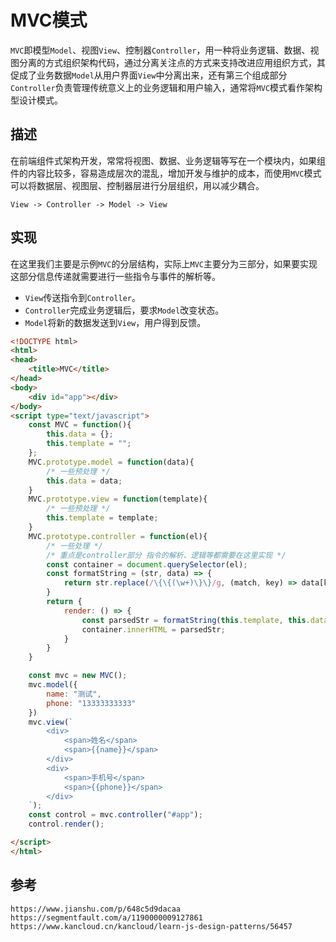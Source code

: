 # MVC模式
`MVC`即模型`Model`、视图`View`、控制器`Controller`，用一种将业务逻辑、数据、视图分离的方式组织架构代码，通过分离关注点的方式来支持改进应用组织方式，其促成了业务数据`Model`从用户界面`View`中分离出来，还有第三个组成部分`Controller`负责管理传统意义上的业务逻辑和用户输入，通常将`MVC`模式看作架构型设计模式。

## 描述
在前端组件式架构开发，常常将视图、数据、业务逻辑等写在一个模块内，如果组件的内容比较多，容易造成层次的混乱，增加开发与维护的成本，而使用`MVC`模式可以将数据层、视图层、控制器层进行分层组织，用以减少耦合。

```
View -> Controller -> Model -> View
```

## 实现
在这里我们主要是示例`MVC`的分层结构，实际上`MVC`主要分为三部分，如果要实现这部分信息传递就需要进行一些指令与事件的解析等。 
* `View`传送指令到`Controller`。
* `Controller`完成业务逻辑后，要求`Model`改变状态。
* `Model`将新的数据发送到`View`，用户得到反馈。

```html
<!DOCTYPE html>
<html>
<head>
    <title>MVC</title>
</head>
<body>
    <div id="app"></div>
</body>
<script type="text/javascript">
    const MVC = function(){
        this.data = {};
        this.template = "";
    };
    MVC.prototype.model = function(data){
        /* 一些预处理 */
        this.data = data;
    }
    MVC.prototype.view = function(template){
        /* 一些预处理 */
        this.template = template;
    }
    MVC.prototype.controller = function(el){
        /* 一些处理 */
        /* 重点是controller部分 指令的解析、逻辑等都需要在这里实现 */
        const container = document.querySelector(el);
        const formatString = (str, data) => {
            return str.replace(/\{\{(\w+)\}\}/g, (match, key) => data[key] === void 0 ? "" : data[key]);
        }
        return {
            render: () => {
                const parsedStr = formatString(this.template, this.data);
                container.innerHTML = parsedStr;
            }
        }
    }

    const mvc = new MVC();
    mvc.model({
        name: "测试",
        phone: "13333333333"
    })
    mvc.view(`
        <div>
            <span>姓名</span>
            <span>{{name}}</span>
        </div>
        <div>
            <span>手机号</span>
            <span>{{phone}}</span>
        </div>
    `);
    const control = mvc.controller("#app");
    control.render();

</script>
</html>
```





## 参考

```
https://www.jianshu.com/p/648c5d9dacaa
https://segmentfault.com/a/1190000009127861
https://www.kancloud.cn/kancloud/learn-js-design-patterns/56457
```
